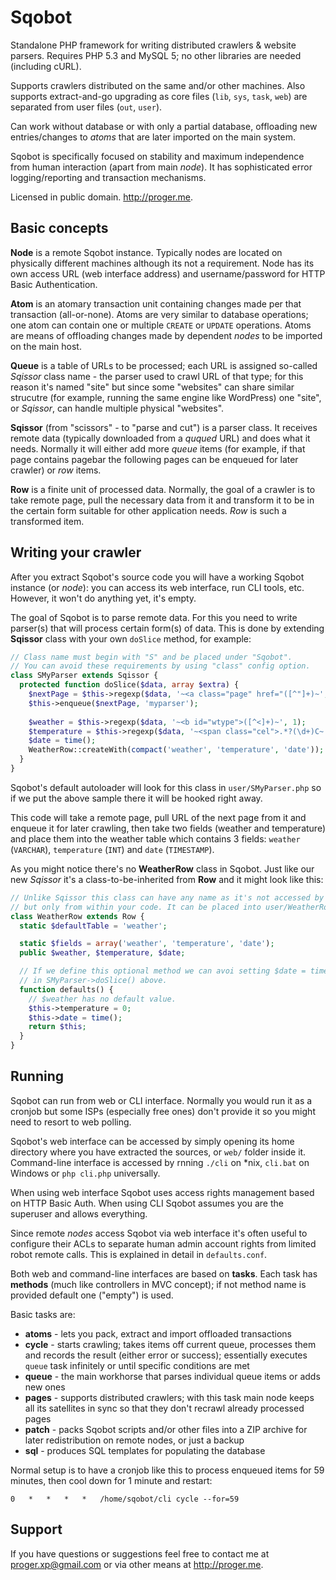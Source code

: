 # Sqobot

Standalone PHP framework for writing distributed crawlers &amp; website parsers. Requires PHP 5.3 and MySQL 5; no other libraries are needed (including cURL).

Supports crawlers distributed on the same and/or other machines. Also supports extract-and-go upgrading as core files (`lib`, `sys`, `task`, `web`) are separated from user files (`out`, `user`).

Can work without database or with only a partial database, offloading new entries/changes to _atoms_ that are later imported on the main system.

Sqobot is specifically focused on stability and maximum independence from human interaction (apart from main _node_). It has sophisticated error logging/reporting and transaction mechanisms.

Licensed in public domain. http://proger.me.

## Basic concepts 

**Node** is a remote Sqobot instance. Typically nodes are located on physically different machines although its not a requirement. Node has its own access URL (web interface address) and username/password for HTTP Basic Authentication.

**Atom** is an atomary transaction unit containing changes made per that transaction (all-or-none). Atoms are very similar to database operations; one atom can contain one or multiple `CREATE` or `UPDATE` operations. Atoms are means of offloading changes made by dependent _nodes_ to be imported on the main host.

**Queue** is a table of URLs to be processed; each URL is assigned so-called _Sqissor_ class name - the parser used to crawl URL of that type; for this reason it's named "site" but since some "websites" can share similar strucutre (for example, running the same engine like WordPress) one "site", or _Sqissor_, can handle multiple physical "websites".

**Sqissor** (from "scissors" - to "parse and cut") is a parser class. It receives remote data (typically downloaded from a _ququed_ URL) and does what it needs. Normally it will either add more _queue_ items (for example, if that page contains pagebar the following pages can be enqueued for later crawler) or _row_ items.

**Row** is a finite unit of processed data. Normally, the goal of a crawler is to take remote page, pull the necessary data from it and transform it to be in the certain form suitable for other application needs. _Row_ is such a transformed item.

## Writing your crawler

After you extract Sqobot's source code you will have a working Sqobot instance (or _node_): you can access its web interface, run CLI tools, etc. However, it won't do anything yet, it's empty.

The goal of Sqobot is to parse remote data. For this you need to write parser(s) that will process certain form(s) of data. This is done by extending **Sqissor** class with your own `doSlice` method, for example:
```PHP
// Class name must begin with "S" and be placed under "Sqobot".
// You can avoid these requirements by using "class" config option.
class SMyParser extends Sqissor {
  protected function doSlice($data, array $extra) {
    $nextPage = $this->regexp($data, '~<a class="page" href="([^"]+)~', 1);
    $this->enqueue($nextPage, 'myparser');
    
    $weather = $this->regexp($data, '~<b id="wtype">([^<]+)~', 1);
    $temperature = $this->regexp($data, '~<span class="cel">.*?(\d+)C~', 1);
    $date = time();
    WeatherRow::createWith(compact('weather', 'temperature', 'date'));
  }
}
```

Sqobot's default autoloader will look for this class in `user/SMyParser.php` so if we put the above sample there it will be hooked right away.

This code will take a remote page, pull URL of the next page from it and enqueue it for later crawling, then take two fields (weather and temperature) and place them into the weather table which contains 3 fields: `weather` (`VARCHAR`), `temperature` (`INT`) and `date` (`TIMESTAMP`).

As you might notice there's no **WeatherRow** class in Sqobot. Just like our new _Sqissor_ it's a class-to-be-inherited from **Row** and it might look like this:
```PHP
// Unlike Sqissor this class can have any name as it's not accessed by Sqobot core 
// but only from within your code. It can be placed into user/WeatherRow.php.
class WeatherRow extends Row {
  static $defaultTable = 'weather';

  static $fields = array('weather', 'temperature', 'date');
  public $weather, $temperature, $date;

  // If we define this optional method we can avoi setting $date = time()
  // in SMyParser->doSlice() above.
  function defaults() {
    // $weather has no default value.
    $this->temperature = 0;
    $this->date = time();
    return $this;
  }
}
```

## Running

Sqobot can run from web or CLI interface. Normally you would run it as a cronjob but some ISPs (especially free ones) don't provide it so you might need to resort to web polling.

Sqobot's web interface can be accessed by simply opening its home directory where you have extracted the sources, or `web/` folder inside it. Command-line interface is accessed by rnning `./cli` on *nix, `cli.bat` on Windows or `php cli.php` universally.

When using web interface Sqobot uses access rights management based on HTTP Basic Auth. When using CLI Sqobot assumes you are the superuser and allows everything.

Since remote _nodes_ access Sqobot via web interface it's often useful to configure their ACLs to separate human admin account rights from limited robot remote calls. This is explained in detail in `defaults.conf`.

Both web and command-line interfaces are based on **tasks**. Each task has **methods** (much like controllers in MVC concept); if not method name is provided default one ("empty") is used.

Basic tasks are:
* **atoms** - lets you pack, extract and import offloaded transactions
* **cycle** - starts crawling; takes items off current queue, processes them and records the result (either error or success); essentially executes `queue` task infinitely or until specific conditions are met
* **queue** - the main workhorse that parses individual queue items or adds new ones
* **pages** - supports distributed crawlers; with this task main node keeps all its satellites in sync so that they don't recrawl already processed pages
* **patch** - packs Sqobot scripts and/or other files into a ZIP archive for later redistribution on remote nodes, or just a backup
* **sql** - produces SQL templates for populating the database 

Normal setup is to have a cronjob like this to process enqueued items for 59 minutes, then cool down for 1 minute and restart:
```
0   *   *   *   *   /home/sqobot/cli cycle --for=59 
```

## Support 

If you have questions or suggestions feel free to contact me at proger.xp@gmail.com or via other means at http://proger.me.
